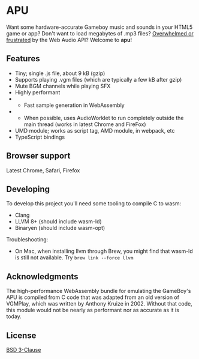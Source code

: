 APU
===

Want some hardware-accurate Gameboy music and sounds in your HTML5 game or app? Don't want to load megabytes of .mp3 files? [Overwhelmed or frustrated](https://blog.mecheye.net/2017/09/i-dont-know-who-the-web-audio-api-is-designed-for/) by the Web Audio API? Welcome to **apu**!


Features
--------

* Tiny; single .js file, about 9 kB (gzip)
* Supports playing .vgm files (which are typically a few kB after gzip)
* Mute BGM channels while playing SFX
* Highly performant
* * Fast sample generation in WebAssembly
* * When possible, uses AudioWorklet to run completely outside the main thread (works in latest Chrome and FireFox)
* UMD module; works as script tag, AMD module, in webpack, etc
* TypeScript bindings


Browser support
---------------

Latest Chrome, Safari, Firefox


Developing
----------

To develop this project you'll need some tooling to compile C to wasm:

* Clang
* LLVM 8+ (should include wasm-ld)
* Binaryen (should include wasm-opt)

Troubleshooting:

* On Mac, when installing llvm through Brew, you might find that wasm-ld is still not available. Try `brew link --force llvm`


Acknowledgments
---------------

The high-performance WebAssembly bundle for emulating the GameBoy's APU is compiled from C code that was adapted from
an old version of VGMPlay, which was written by Anthony Kruize in 2002. Without that code, this module would not be
nearly as performant nor as accurate as it is today.


License
-------
[BSD 3-Clause](/LICENSE)
